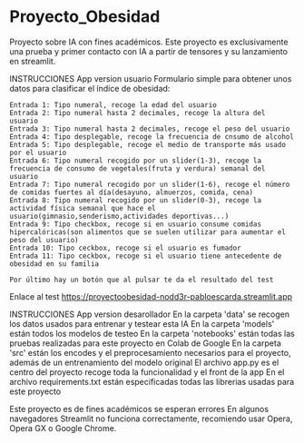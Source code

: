 # Proyecto_Obesidad
Proyecto sobre IA con fines académicos.
Este proyecto es exclusivamente una prueba y primer contacto con IA a partir de tensores y su lanzamiento en streamlit.

INSTRUCCIONES App version usuario
Formulario simple para obtener unos datos para clasificar el índice de obesidad:

    Entrada 1: Tipo numeral, recoge la edad del usuario
    Entrada 2: Tipo numeral hasta 2 decimales, recoge la altura del usuario
    Entrada 3: Tipo numeral hasta 2 decimales, recoge el peso del usuario
    Entrada 4: Tipo desplegable, recoge la frecuencia de cnsumo de alcohol
    Entrada 5: Tipo desplegable, recoge el medio de transporte más usado por el usuario
    Entrada 6: Tipo numeral recogido por un slider(1-3), recoge la frecuencia de consumo de vegetales(fruta y verdura) semanal del usuario
    Entrada 7: Tipo numeral recogido por un slider(1-6), recoge el número de comidas fuertes al día(desayuno, almuerzos, comida, cena)
    Entrada 8: Tipo numeral recogido por un slider(0-3), recoge la actividad física semanal que hace el usuario(gimnasio,senderismo,actividades deportivas...)
    Entrada 9: Tipo checkbox, recoge si en usuario consume comidas hipercalóricas(son alimentos que se suelen utilizar para aumentar el peso del usuario)
    Entrada 10: Tipo ceckbox, recoge si el usuario es fumador
    Entrada 11: Tipo ceckbox, recoge si el usuario tiene antecedente de obesidad en su familia

    Por último hay un botón que al pulsar te da el resultado del test

Enlace al test https://proyectoobesidad-nodd3r-pabloescarda.streamlit.app


INSTRUCCIONES App version desarollador
    En la carpeta 'data' se recogen los datos usados para entrenar y testear esta IA
    En la carpeta 'models' están todos los modelos de testeo
    En la carpeta 'notebooks' están todas las pruebas realizadas para este proyecto en Colab de Google
    En la carpeta 'src' están los encodes y el preprocesamiento necesarios para el proyecto, además de un entrenamiento del modelo original
    El archivo app.py es el centro del proyecto recoge toda la funcionalidad y el front de la app
    En el archivo requirements.txt están especificadas todas las librerias usadas para este proyecto


Este proyecto es de fines académicos se esperan errores
En algunos navegadores Streamlit no funciona correctamente, recomiendo usar Opera, Opera GX o Google Chrome.